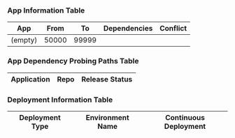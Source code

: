 



### App Information Table

| App | From | To | Dependencies | Conflict |
|-----|------|----|-------------|----------|
| (empty) | 50000 | 99999 | | |
<!-- end_app_table -->



<!-- start_probing_paths_table -->
### App Dependency Probing Paths Table

| Application | Repo | Release Status |
|-------------|------|----------------|
<!-- end_probing_paths_table -->


<!-- start_deploy_table -->
### Deployment Information Table

| Deployment Type | Environment Name | Continuous Deployment |
|-----------------|-----------------|-----------------------|
<!-- end_deploy_table -->

